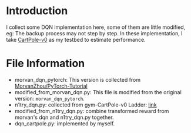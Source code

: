 # Introduction

I collect some DQN implementation here, some of them are little modified, eg: The backup process may not step by step.
In these implementation, I take [CartPole-v0](https://gym.openai.com/envs/CartPole-v0/) as my testbed to estimate performance.

# File Information
- morvan_dqn_pytorch: This version is collected from [MorvanZhou/PyTorch-Tutorial](https://github.com/MorvanZhou/PyTorch-Tutorial/blob/master/tutorial-contents/405_DQN_Reinforcement_learning.py)
- modified_from_morvan_dqn.py: This file is modified from the original version: `morvan_dqn_pytorch`.
- n1try_dqn.py: collected from gym-CartPole-v0 Ladder: [link](https://gym.openai.com/evaluations/eval_EIcM1ZBnQW2LBaFN6FY65g/)
- modified_from_n1try_dqn.py: combine transformed reward from morvan's dqn and n1try_dqn.py together.
- dqn_cartpole.py: implemented by myself.
